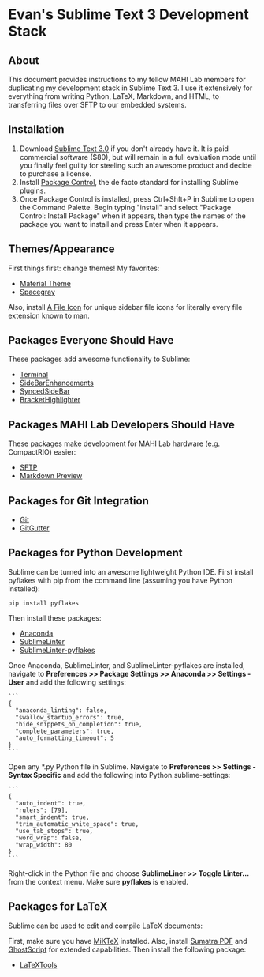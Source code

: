 # Evan's Sublime Text 3 Development Stack

## About

This document provides instructions to my fellow MAHI Lab members for duplicating my development stack in Sublime Text 3. I use it extensively for everything from writing Python, LaTeX, Markdown, and HTML, to transferring files over SFTP to our embedded systems.

## Installation

1. Download [Sublime Text 3.0](https://www.sublimetext.com/3) if you don't already have it. It is paid commercial software ($80), but will remain in a full evaluation mode until you finally feel guilty for steeling such an awesome product and decide to purchase a license.
2. Install [Package Control](https://packagecontrol.io/installation), the de facto standard for installing Sublime plugins.
3. Once Package Control is installed, press Ctrl+Shft+P in Sublime to open the Command Palette. Begin typing "install" and select "Package Control: Install Package" when it appears, then type the names of the package you want to install and press Enter when it appears.

## Themes/Appearance

First things first: change themes! My favorites:

- [Material Theme](https://packagecontrol.io/packages/Material%20Theme)
- [Spacegray](https://packagecontrol.io/packages/Theme%20-%20Spacegray)

Also, install [A File Icon](https://packagecontrol.io/packages/A%20File%20Icon) for unique sidebar file icons for literally every file extension known to man.

## Packages Everyone Should Have

These packages add awesome functionality to Sublime:

- [Terminal](https://packagecontrol.io/packages/Terminal)
- [SideBarEnhancements](https://packagecontrol.io/packages/SideBarEnhancements)
- [SyncedSideBar](https://packagecontrol.io/packages/SyncedSideBar)
- [BracketHighlighter](https://packagecontrol.io/packages/BracketHighlighter)

## Packages MAHI Lab Developers Should Have

These packages make development for MAHI Lab hardware (e.g. CompactRIO) easier:

- [SFTP](https://packagecontrol.io/packages/SFTP)
- [Markdown Preview](https://packagecontrol.io/packages/Markdown%20Preview)

## Packages for Git Integration

- [Git](https://packagecontrol.io/packages/Git)
- [GitGutter](https://packagecontrol.io/packages/GitGutter)

## Packages for Python Development

Sublime can be turned into an awesome lightweight Python IDE. First install pyflakes with pip from the command line (assuming you have Python installed):

```
pip install pyflakes
```

Then install these packages:

- [Anaconda](https://packagecontrol.io/packages/Anaconda)
- [SublimeLinter](https://packagecontrol.io/packages/SublimeLinter)
- [SublimeLinter-pyflakes](https://packagecontrol.io/packages/SublimeLinter-pyflakes)

Once Anaconda, SublimeLinter, and SublimeLinter-pyflakes are installed, navigate to **Preferences >> Package Settings >> Anaconda >> Settings - User** and add the following settings:

    ```
    {
      "anaconda_linting": false,
      "swallow_startup_errors": true,
      "hide_snippets_on_completion": true,
      "complete_parameters": true,
      "auto_formatting_timeout": 5
    }
    ```

Open any *.py Python file in Sublime. Navigate to **Preferences >> Settings - Syntax Specific** and add the following into Python.sublime-settings:

    ```
    {
      "auto_indent": true,
      "rulers": [79],
      "smart_indent": true,
      "trim_automatic_white_space": true,
      "use_tab_stops": true,
      "word_wrap": false,
      "wrap_width": 80
    }
    ```

Right-click in the Python file and choose **SublimeLiner >> Toggle Linter...** from the context menu. Make sure **pyflakes** is enabled.

## Packages for LaTeX

Sublime can be used to edit and compile LaTeX documents:

First, make sure you have [MiKTeX](https://miktex.org/) installed. Also, install [Sumatra PDF](https://www.sumatrapdfreader.org/free-pdf-reader.html) and [GhostScript](https://www.ghostscript.com/) for extended capabilities. Then install the following package:

- [LaTeXTools](https://packagecontrol.io/packages/LaTeXTools)

